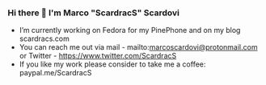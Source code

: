 ### Hi there 👋 I'm Marco "ScardracS" Scardovi

 - I’m currently working on Fedora for my PinePhone and on my blog scardracs.com
 - You can reach me out via mail - mailto:marcoscardovi@protonmail.com or Twitter - https://www.twitter.com/ScardracS
 - If you like my work please consider to take me a coffee: paypal.me/ScardracS
<!--
**ScardracS/ScardracS** is a ✨ _special_ ✨ repository because its `README.md` (this file) appears on your GitHub profile.

Here are some ideas to get you started:

- 🔭 I’m currently working on ...
- 🌱 I’m currently learning ...
- 👯 I’m looking to collaborate on ...
- 🤔 I’m looking for help with ...
- 💬 Ask me about ...
- 📫 How to reach me: ...
- 😄 Pronouns: ...
- ⚡ Fun fact: ...
-->
